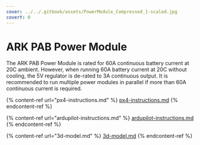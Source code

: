```yaml
---
cover: ../../.gitbook/assets/PowerModule_Compressed_1-scaled.jpg
coverY: 0
---
```


# ARK PAB Power Module

The ARK PAB Power Module is rated for 60A continuous battery current at 20C ambient. However, when running 60A battery current at 20C without cooling, the 5V regulator is de-rated to 3A continuous output. It is recommended to run multiple power modules in parallel if more than 60A continuous current is required.

{% content-ref url="px4-instructions.md" %}
[px4-instructions.md](px4-instructions.md)
{% endcontent-ref %}

{% content-ref url="ardupilot-instructions.md" %}
[ardupilot-instructions.md](ardupilot-instructions.md)
{% endcontent-ref %}

{% content-ref url="3d-model.md" %}
[3d-model.md](3d-model.md)
{% endcontent-ref %}
